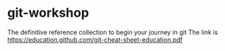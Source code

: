 # git-workshop
The definitive reference collection to begin your journey in git
The link is https://education.github.com/git-cheat-sheet-education.pdf
